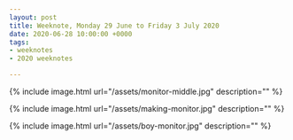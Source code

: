 ```yaml
---
layout: post
title: Weeknote, Monday 29 June to Friday 3 July 2020
date: 2020-06-28 10:00:00 +0000
tags:
- weeknotes
- 2020 weeknotes

---
```

{% include image.html url="/assets/monitor-middle.jpg" description="" %}

{% include image.html url="/assets/making-monitor.jpg" description="" %}

{% include image.html url="/assets/boy-monitor.jpg" description="" %}


